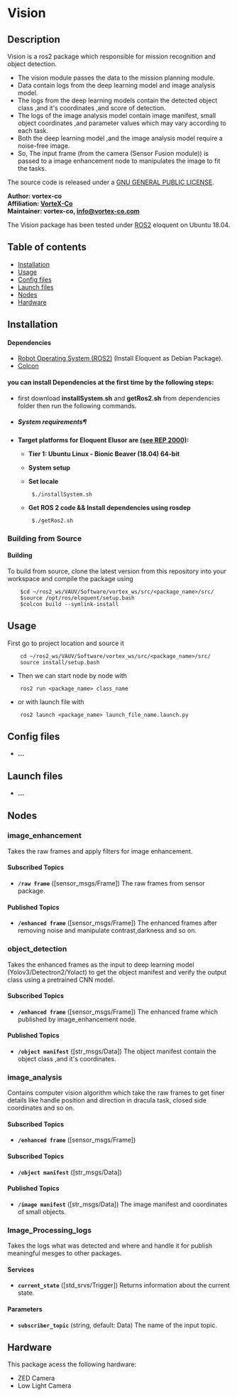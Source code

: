 # Vision

## Description
Vision is a ros2 package which responsible for mission recognition and object detection. 
* The vision module passes the data to the mission planning module.
* Data contain logs from the deep learning model and image analysis model.
* The logs from the deep learning models contain the detected object class ,and it's coordinates
,and score of detection. 
* The logs of the image analysis model contain image manifest, small object coordinates 
,and parameter values which may vary according to each task.
* Both the deep learning model ,and the image analysis model require a noise-free image.
* So, The input frame (from the camera (Sensor Fusion module)) is passed to a image enhancement node
to manipulates the image to fit the tasks.

The source code is released under a [GNU GENERAL PUBLIC LICENSE](https://github.com/fatma-mohamed-98/VAUV/blob/master/LICENSE).

**Author: vortex-co<br />
Affiliation: [VorteX-Co](https://vortex-co.com/home) <br />
Maintainer: vortex-co, info@vortex-co.com**

The Vision package has been tested under [ROS2] eloquent on Ubuntu 18.04.
## Table of contents
* [Installation](#installation)
* [Usage](#usage)
* [Config files](#config-files)
* [Launch files](#launch-files)
* [Nodes](#nodes)
* [Hardware](#hardware)


## Installation
#### Dependencies
- [Robot Operating System (ROS2)](https://index.ros.org/doc/ros2/Installation/Eloquent/Linux-Install-Debians/) (Install Eloquent as Debian Package).
- [Colcon](https://index.ros.org/doc/ros2/Tutorials/Colcon-Tutorial/)
#### you can  install Dependencies at the first time by the following steps:
* first download **installSystem.sh** and **getRos2.sh** from dependencies folder then run the following commands.
* ##### **System requirements¶**
-   **Target platforms for Eloquent Elusor are [(see REP 2000)](https://www.ros.org/reps/rep-2000.html):**
    - **Tier 1: Ubuntu Linux - Bionic Beaver (18.04) 64-bit**
    - **System setup**
    - **Set locale**
    
           $./installSystem.sh

    - **Get ROS 2 code && Install dependencies using rosdep**
   
           $./getRos2.sh

### Building from Source
#### Building
To build from source, clone the latest version from this repository into your workspace and compile the package using 
~~~
	$cd ~/ros2_ws/VAUV/Software/vortex_ws/src/<package_name>/src/
	$source /opt/ros/eloquent/setup.bash
	$colcon build --symlink-install
~~~

## Usage
First go to project location and source it
~~~
	cd ~/ros2_ws/VAUV/Software/vortex_ws/src/<package_name>/src/
	source install/setup.bash
~~~
- Then we can start node by node with
~~~
	ros2 run <package_name> class_name
~~~
- or with launch file with
~~~
	ros2 launch <package_name> launch_file_name.launch.py
~~~

## Config files
* **...**
## Launch files
* **...**

## Nodes

### image_enhancement
Takes the raw frames and apply filters for image enhancement.
#### Subscribed Topics
* **`/raw frame`** ([sensor_msgs/Frame])
  The raw frames from sensor package.
#### Published Topics
* **`/enhanced frame`** ([sensor_msgs/Frame])
  The enhanced frames after removing noise and manipulate contrast,darkness and so on.
  
### object_detection
Takes the enhanced frames as the input to deep learning model (Yolov3/Detectron2/Yolact)
to get the object manifest and verify the output class using a pretrained CNN model.
#### Subscribed Topics
* **`/enhanced frame`** ([sensor_msgs/Frame])
  The enhanced frame which published by image_enhancement node.
#### Published Topics
* **`/object manifest`** ([str_msgs/Data])
  The object manifest contain the object class ,and it's coordinates.
  

### image_analysis
Contains computer vision algorithm which take the raw frames 
to get finer details like handle position and direction in dracula task,
closed side coordinates and so on.
#### Subscribed Topics
* **`/enhanced frame`** ([sensor_msgs/Frame])
#### Subscribed Topics
* **`/object manifest`** ([str_msgs/Data])
#### Published Topics
* **`/image manifest`** ([str_msgs/Data])
  The image manifest and coordinates of small objects.
  


### Image_Processing_logs
Takes the logs what was detected and where and handle it 
for publish meaningful mesges to other packages.
#### Services
* **`current_state`** ([std_srvs/Trigger])
	Returns information about the current state.
#### Parameters
* **`subscriber_topic`** (string, default: Data)
	The name of the input topic.

[comment]: <> (* **`cache_size`** &#40;int, default: 0&#41;)

[comment]: <> (	The size of the cache.)


## Hardware
This package acess the following hardware:
* ZED Camera
* Low Light Camera


[ROS2]: https://index.ros.org/doc/ros2/
